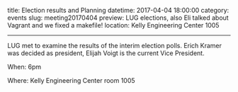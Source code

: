 title: Election results and Planning
datetime: 2017-04-04 18:00:00
category: events
slug: meeting20170404
preview: LUG elections, also Eli talked about Vagrant and we fixed a makefile!
location: Kelly Engineering Center 1005

---

LUG met to examine the results of the interim election polls.
 Erich Kramer was decided as president, Elijah Voigt is the 
current Vice President.


When: 6pm

Where: Kelly Engineering Center room 1005
